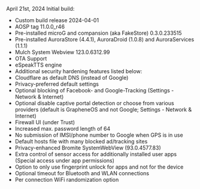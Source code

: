 April 21st, 2024
Initial build:

- Custom build release 2024-04-01
- AOSP tag 11.0.0_r46
- Pre-installed microG and compansion (aka FakeStore) 0.3.0.233515
- Pre-installed AuroraStore (4.4.1), AuroraDroid (1.0.8) and AuroraServices (1.1.1)
- Mulch System Webview 123.0.6312.99
- OTA Support
- eSpeakTTS engine
- Additional security hardening features listed below:
- Cloudflare as default DNS (instead of Google)
- Privacy-preferred default settings
- Optional blocking of Facebook- and Google-Tracking (Settings - Network & Internet)
- Optional disable captive portal detection or choose from various providers (default is GrapheneOS and not Google; Settings - Network & Internet)
- Firewall UI (under Trust)
- Increased max. password length of 64
- No submission of IMSI/phone number to Google when GPS is in use
- Default hosts file with many blocked ad/tracking sites
- Privacy-enhanced Bromite SystemWebView (93.0.4577.83)
- Extra control of sensor access for additionally installed user apps (Special access under app permissions)
- Option to only use fingerprint unlock for apps and not for the device
- Optional timeout for Bluetooth and WLAN connections
- Per connection WiFi randomization option
